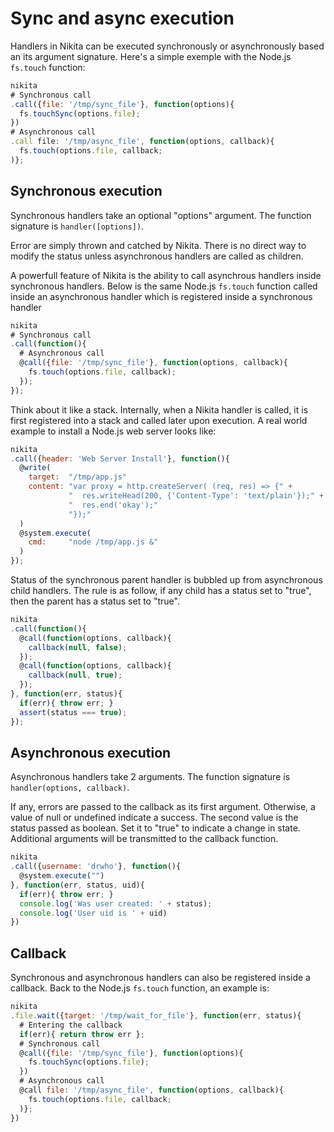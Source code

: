 
# Sync and async execution

Handlers in Nikita can be executed synchronously or asynchronously based an its argument signature. Here's a simple exemple with the Node.js `fs.touch` function:

```js
nikita
# Synchronous call
.call({file: '/tmp/sync_file'}, function(options){
  fs.touchSync(options.file);
})
# Asynchronous call
.call file: '/tmp/async_file', function(options, callback){
  fs.touch(options.file, callback;
)};
```

## Synchronous execution

Synchronous handlers take an optional "options" argument. The function signature is `handler([options])`.

Error are simply thrown and catched by Nikita. There is no direct way to modify the status unless asynchronous handlers are called as children.

A powerfull feature of Nikita is the ability to call asynchrous handlers inside synchronous handlers. Below is the same Node.js `fs.touch` function called inside an asynchronous handler which is registered inside a synchronous handler

```js
nikita
# Synchronous call
.call(function(){
  # Asynchronous call
  @call({file: '/tmp/sync_file'}, function(options, callback){
    fs.touch(options.file, callback);
  });
});
```

Think about it like a stack. Internally, when a Nikita handler is called, it is first registered into a stack and called later upon execution. A real world example to install a Node.js web server looks like:

```js
nikita
.call({header: 'Web Server Install'}, function(){
  @write(
    target:  "/tmp/app.js"
    content: "var proxy = http.createServer( (req, res) => {" +
             "  res.writeHead(200, {'Content-Type': 'text/plain'});" +
             "  res.end('okay');"
             "});"
  )
  @system.execute(
    cmd:     "node /tmp/app.js &"
  )
});
```

Status of the synchronous parent handler is bubbled up from asynchronous child handlers. The rule is as follow, if any child has a status set to "true", then the parent has a status set to "true".

```js
nikita
.call(function(){
  @call(function(options, callback){
    callback(null, false);
  });
  @call(function(options, callback){
    callback(null, true);
  });
}, function(err, status){
  if(err){ throw err; }
  assert(status === true);
});
```



## Asynchronous execution

Asynchronous handlers take 2 arguments. The function signature is `handler(options, callback)`.

If any, errors are passed to the callback as its first argument. Otherwise, a value of null or undefined indicate a success. The second value is the status passed as boolean. Set it to "true" to indicate a change in state. Additional arguments will be transmitted to the callback function.

```js
nikita
.call({username: 'drwho'}, function(){
  @system.execute("")
}, function(err, status, uid){
  if(err){ throw err; }
  console.log('Was user created: ' + status);
  console.log('User uid is ' + uid)
})
```



## Callback

Synchronous and asynchronous handlers can also be registered inside a callback. Back to the Node.js `fs.touch` function, an example is:

```js
nikita
.file.wait({target: '/tmp/wait_for_file'}, function(err, status){
  # Entering the callback
  if(err){ return throw err };
  # Synchronous call
  @call({file: '/tmp/sync_file'}, function(options){
    fs.touchSync(options.file);
  })
  # Asynchronous call
  @call file: '/tmp/async_file', function(options, callback){
    fs.touch(options.file, callback;
  )};
})
```
